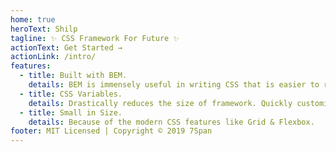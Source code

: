 ```yaml
---
home: true
heroText: Shilp
tagline: ✨ CSS Framework For Future ✨
actionText: Get Started →
actionLink: /intro/
features:
  - title: Built with BEM.
    details: BEM is immensely useful in writing CSS that is easier to read, understand, and scale.
  - title: CSS Variables.
    details: Drastically reduces the size of framework. Quickly customizable without preprocessors.
  - title: Small in Size.
    details: Because of the modern CSS features like Grid & Flexbox.
footer: MIT Licensed | Copyright © 2019 7Span
---
```


